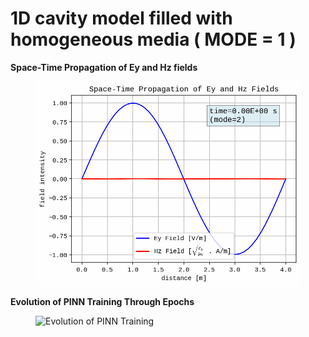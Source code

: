 # 1D cavity model filled with homogeneous media ( MODE = 1 )


**Space-Time Propagation of Ey and Hz fields**
<figure>
  <img src="space_time_propagation_eh.gif" width="640" alt="Space-Time Propagation">
</figure>

**Evolution of PINN Training Through Epochs**
<figure>
  <img src="1d_maxwell_pinn_animation_stacked.gif" width="800" alt="Evolution of PINN Training">
</figure>

